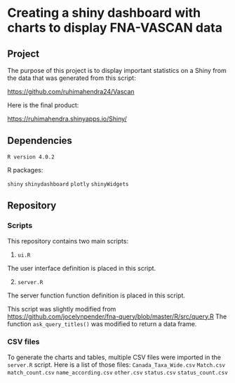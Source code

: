 # Creating a shiny dashboard with charts to display FNA-VASCAN data 

## Project

The purpose of this project is to display important statistics on a Shiny from the data that was generated from this script: 

https://github.com/ruhimahendra24/Vascan

Here is the final product: 

https://ruhimahendra.shinyapps.io/Shiny/

## Dependencies

`R version 4.0.2`

R packages:

`shiny`
`shinydashboard`
`plotly`
`shinyWidgets`


## Repository

### Scripts

This repository contains two main scripts:

1) `ui.R`

The user interface definition is placed in this script.

2) `server.R`

The server function function definition is placed in this script.

This script was slightly modified from https://github.com/jocelynpender/fna-query/blob/master/R/src/query.R The function `ask_query_titles()` was modified to return a data frame.


### CSV files

To generate the charts and tables, multiple CSV files were imported in the `server.R` script. 
Here is a list of those files: 
`Canada_Taxa_Wide.csv`
`Match.csv`
`match_count.csv`
`name_according.csv`
`other.csv`
`status.csv`
`status_count.csv`



